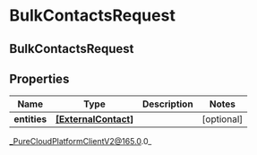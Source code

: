 # BulkContactsRequest

## BulkContactsRequest

## Properties

|Name | Type | Description | Notes|
|------------ | ------------- | ------------- | -------------|
| **entities** | [**[ExternalContact]**]([ExternalContact]) |  | [optional] |



_PureCloudPlatformClientV2@165.0.0_

